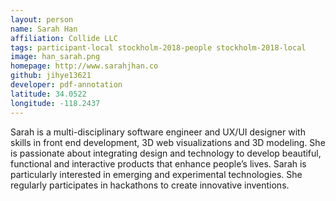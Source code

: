 ```yaml
---
layout: person
name: Sarah Han
affiliation: Collide LLC
tags: participant-local stockholm-2018-people stockholm-2018-local
image: han_sarah.png
homepage: http://www.sarahjhan.co
github: jihye13621
developer: pdf-annotation
latitude: 34.0522
longitude: -118.2437
---
```

Sarah is a multi-disciplinary software engineer and UX/UI designer with skills in front end development, 3D web visualizations and 3D modeling. She is passionate about integrating design and technology to develop beautiful, functional and interactive products that enhance people’s lives. Sarah is particularly interested in emerging and experimental technologies. She regularly participates in hackathons to create innovative inventions.